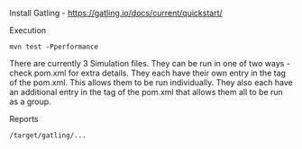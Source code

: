 Install Gatling - https://gatling.io/docs/current/quickstart/

Execution
```
mvn test -Pperformance
```

There are currently 3 Simulation files.
They can be run in one of two ways - check pom.xml for extra details.
They each have their own entry in the <execution> tag of the pom.xml. This allows them to be run individually.
They also each have an additional entry in the <execution> tag of the pom.xml that allows them all to be run as a group.

Reports
```
/target/gatling/...
```
